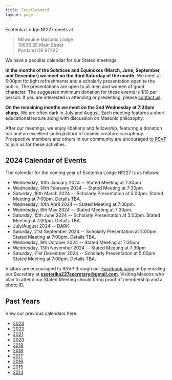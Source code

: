 ```yaml
---
title: Trestleboard
layout: page
---
```


Esoterika Lodge №227 meets at

> Milwaukie Masonic Lodge<br>
> 10636 SE Main Street<br>
> Portland OR 97222

We have a peculiar calendar for our Stated meetings.

**In the months of the Solstices and Equinoxes (March, June,
September, and December) we meet on the third Saturday of the month.**
We meet at 5:00pm for light refreshments and a scholarly presentation
open to the public. The presentations are open to all men and women of
good character. The suggested minimum donation for these events is $10
per person. If you are interested in attending or presenting, please
[contact us](/contact/).

**On the remaining months we meet on the 2nd Wednesday at 7:30pm
sharp.** We are often dark in July and August. Each meeting features a
short educational lecture along with discussion on Masonic philosophy.

After our meetings, we enjoy libations and fellowship, featuring a
donation bar and an excellent smörgåsbord of cosmic creature cacophony. Prospective members
and others in our community are encouraged [to RSVP](/contact/) to join us for these activities.

## 2024 Calendar of Events

The calendar for the coming year of Esoterika Lodge №227 is as follows:

 -  Wednesday, 10th January 2024 -- Stated Meeting at 7:30pm
 -  Wednesday, 14th February 2024 -- Stated Meeting at 7:30pm
 -  Saturday, 16th March 2024 -- Scholarly Presentation at 5:00pm. Stated Meeting at 7:00pm. Details TBA.
 -  Wednesday, 10th April 2024 -- Stated Meeting at 7:30pm.
 -  Wednesday, 8th May 2024 -- Stated Meeting at 7:30pm.
 -  Saturday, 15th June 2024 -- Scholarly Presentation at 5:00pm. Stated Meeting at 7:00pm. Details TBA.
 -  July/August 2024 -- DARK
 -  Saturday, 21st September 2024 -- Scholarly Presentation at 5:00pm. Stated Meeting at 7:00pm. Details TBA.
 -  Wednesday, 9th October 2024 -- Stated Meeting at 7:30pm
 -  Wednesday, 13th November 2024 -- Stated Meeting at 7:30pm
 -  Saturday, 21st December 2024 -- Scholarly Presentation at 5:00pm. Stated Meeting at 7:00pm. Details TBA.

Visitors are encouraged to RSVP through our [Facebook page](https://www.facebook.com/esoterikalodge.oregon/) or by emailing our Secretary at **esoterika227secretary@gmail.com**. Visiting Masons who plan to attend our Stated Meeting should bring proof of membership and a photo ID.

## Past Years

View our previous calendars here.

 - [2023](2023/)
 - [2022](2022/)
 - [2021](2021/)
 - [2020](2020/)
 - [2019](2019/)
 - [2018](2018/)
 - [2017](2017/)
 - [2016](2016/)
 - [2015](2015/)
 - [2014](2014/)
 
